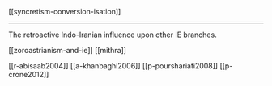 [[syncretism-conversion-isation]]

---

The retroactive Indo-Iranian influence upon other IE branches.

[[zoroastrianism-and-ie]]
[[mithra]]



[[r-abisaab2004]]
[[a-khanbaghi2006]]
[[p-pourshariati2008]]
[[p-crone2012]] 